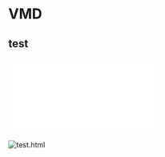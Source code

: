 # VMD

## test

![test.vmd](./test.vmd "test.vmd")

![test.html](https://htmlpreview.github.io/?https://github.com/varpeti/vmd/blob/master/test.html "test.html")
